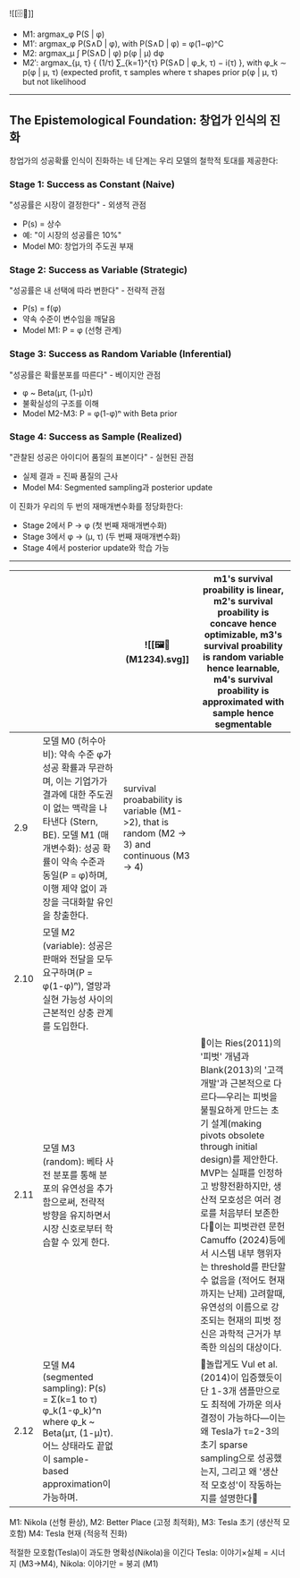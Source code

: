 ![[🗄️🐅]]


- M1: argmax_φ P(S | φ)
- M1′: argmax_φ P(S∧D | φ), with P(S∧D | φ) = φ(1−φ)^C
- M2: argmax_μ ∫ P(S∧D | φ) p(φ | μ) dφ
- M2′: argmax_{μ, τ} { (1/τ) ∑_{k=1}^{τ} P(S∧D | φ_k, τ) − i(τ) }, with φ_k ∼ p(φ | μ, τ)
   (expected profit, τ samples where τ shapes prior p(φ | μ, τ) but not likelihood 




----

## The Epistemological Foundation: 창업가 인식의 진화

창업가의 성공확률 인식이 진화하는 네 단계는 우리 모델의 철학적 토대를 제공한다:

### Stage 1: Success as Constant (Naive)
"성공률은 시장이 결정한다" - 외생적 관점
- P(s) = 상수
- 예: "이 시장의 성공률은 10%"
- Model M0: 창업가의 주도권 부재

### Stage 2: Success as Variable (Strategic)  
"성공률은 내 선택에 따라 변한다" - 전략적 관점
- P(s) = f(φ)
- 약속 수준이 변수임을 깨달음
- Model M1: P = φ (선형 관계)

### Stage 3: Success as Random Variable (Inferential)
"성공률은 확률분포를 따른다" - 베이지안 관점
- φ ~ Beta(μτ, (1-μ)τ)
- 불확실성의 구조를 이해
- Model M2-M3: P = φ(1-φ)ⁿ with Beta prior

### Stage 4: Success as Sample (Realized)
"관찰된 성공은 아이디어 품질의 표본이다" - 실현된 관점
- 실제 결과 = 진짜 품질의 근사
- Model M4: Segmented sampling과 posterior update

이 진화가 우리의 두 번의 재매개변수화를 정당화한다:
- Stage 2에서 P → φ (첫 번째 재매개변수화)
- Stage 3에서 φ → (μ, τ) (두 번째 재매개변수화)  
- Stage 4에서 posterior update와 학습 가능

---

|      |                                                                                                                                                        | ![[🖼️🐅(M1234).svg]]                                                                        | m1's survival proability is linear, m2's survival proability is concave hence optimizable, m3's survival proability is random variable hence learnable, m4's survival proability is approximated with sample hence segmentable                                                                                               |
| ---- | ------------------------------------------------------------------------------------------------------------------------------------------------------ | -------------------------------------------------------------------------------------------- | ---------------------------------------------------------------------------------------------------------------------------------------------------------------------------------------------------------------------------------------------------------------------------------------------------------------------------- |
| 2.9  | 모델 M0 (허수아비): 약속 수준 φ가 성공 확률과 무관하며, 이는 기업가가 결과에 대한 주도권이 없는 맥락을 나타낸다 (Stern, BE). 모델 M1 (매개변수화): 성공 확률이 약속 수준과 동일(P = φ)하며, 이행 제약 없이 과장을 극대화할 유인을 창출한다. | survival proabability is variable (M1->2), that is random (M2 -> 3) and continuous (M3 -> 4) |                                                                                                                                                                                                                                                                                                                              |
| 2.10 | 모델 M2 (variable): 성공은 판매와 전달을 모두 요구하며(P = φ(1-φ)ⁿ), 열망과 실현 가능성 사이의 근본적인 상충 관계를 도입한다.                                                                   |                                                                                              |                                                                                                                                                                                                                                                                                                                              |
| 2.11 | 모델 M3 (random): 베타 사전 분포를 통해 분포의 유연성을 추가함으로써, 전략적 방향을 유지하면서 시장 신호로부터 학습할 수 있게 한다.                                                                      |                                                                                              | 📍이는 Ries(2011)의 '피벗' 개념과 Blank(2013)의 '고객 개발'과 근본적으로 다르다—우리는 피벗을 불필요하게 만드는 초기 설계(making pivots obsolete through initial design)를 제안한다. MVP는 실패를 인정하고 방향전환하지만, 생산적 모호성은 여러 경로를 처음부터 보존한다📍이는 피벗관련 문헌 Camuffo (2024)등에서 시스템 내부 행위자는 threshold를 판단할 수 없음을 (적어도 현재까지는 난제) 고려할때, 유연성의 이름으로 강조되는 현재의 피벗 정신은 과학적 근거가 부족한 의심의 대상이다. |
| 2.12 | 모델 M4 (segmented sampling): P(s) = Σ(k=1 to τ) φ_k(1-φ_k)^n where φ_k ~ Beta(μτ, (1-μ)τ). 어느 상태라도 끝없이 sample-based approximation이 가능하며.                |                                                                                              | 📍놀랍게도 Vul et al.(2014)이 입증했듯이 단 1-3개 샘플만으로도 최적에 가까운 의사결정이 가능하다—이는 왜 Tesla가 τ=2-3의 초기 sparse sampling으로 성공했는지, 그리고 왜 '생산적 모호성'이 작동하는지를 설명한다📍                                                                                                                                                                                |

M1: Nikola (선형 환상), M2: Better Place (고정 최적화), M3: Tesla 초기 (생산적 모호함) M4: Tesla 현재 (적응적 진화)

 적절한 모호함(Tesla)이 과도한 명확성(Nikola)을 이긴다
 Tesla: 이야기×실체 = 시너지 (M3→M4), Nikola: 이야기만 = 붕괴 (M1)